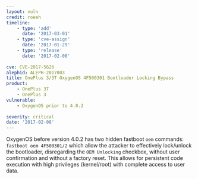 ```yaml
---
layout: vuln
credit: roeeh
timeline:
    - type: 'add'
      date: '2017-03-01'
    - type: 'cve-assign'
      date: '2017-01-29'
    - type: 'release'
      date: '2017-02-08'
      
cve: CVE-2017-5626
alephid: ALEPH-2017003
title: OnePlus 3/3T OxygenOS 4F500301 Bootloader Locking Bypass
product:
    - OnePlus 3T
    - OnePlus 3
vulnerable: 
    - OxygenOS prior to 4.0.2
      
severity: critical
date: '2017-02-08'
---
```

OxygenOS before version 4.0.2 has two hidden fastboot `oem` commands: `fastboot oem 4F500301/2`
which allow the attacker to effectively lock/unlock the bootloader, disregarding
the `OEM Unlocking` checkbox, without user confirmation and without a factory reset. This allows for persistent code execution
with high privileges (kernel/root) with complete access to user data.
